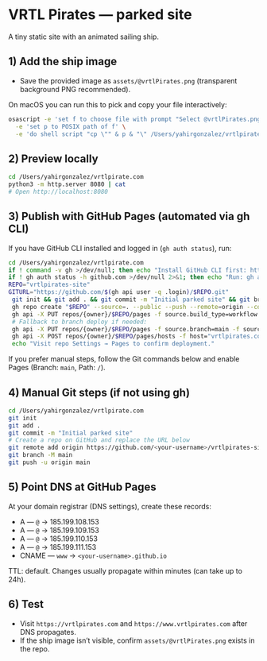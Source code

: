 # VRTL Pirates — parked site

A tiny static site with an animated sailing ship.

## 1) Add the ship image
- Save the provided image as `assets/@vrtlPirates.png` (transparent background PNG recommended).

On macOS you can run this to pick and copy your file interactively:

```bash
osascript -e 'set f to choose file with prompt "Select @vrtlPirates.png"' \
  -e 'set p to POSIX path of f' \
  -e 'do shell script "cp \"" & p & "\" /Users/yahirgonzalez/vrtlpirate.com/assets/@vrtlPirates.png"'
```

## 2) Preview locally
```bash
cd /Users/yahirgonzalez/vrtlpirate.com
python3 -m http.server 8080 | cat
# Open http://localhost:8080
```

## 3) Publish with GitHub Pages (automated via gh CLI)
If you have GitHub CLI installed and logged in (`gh auth status`), run:

```bash
cd /Users/yahirgonzalez/vrtlpirate.com
if ! command -v gh >/dev/null; then echo "Install GitHub CLI first: https://cli.github.com"; exit 1; fi
if ! gh auth status -h github.com >/dev/null 2>&1; then echo "Run: gh auth login"; exit 1; fi
REPO="vrtlpirates-site"
GITURL="https://github.com/$(gh api user -q .login)/$REPO.git"
 git init && git add . && git commit -m "Initial parked site" && git branch -M main
 gh repo create "$REPO" --source=. --public --push --remote=origin --confirm
 gh api -X PUT repos/{owner}/$REPO/pages -f source.build_type=workflow 2>/dev/null || true
 # Fallback to branch deploy if needed:
 gh api -X PUT repos/{owner}/$REPO/pages -f source.branch=main -f source.path="/" || true
 gh api -X POST repos/{owner}/$REPO/pages/hosts -f host="vrtlpirates.com" || true
 echo "Visit repo Settings → Pages to confirm deployment."
```

If you prefer manual steps, follow the Git commands below and enable Pages (Branch: `main`, Path: `/`).

## 4) Manual Git steps (if not using gh)
```bash
cd /Users/yahirgonzalez/vrtlpirate.com
git init
git add .
git commit -m "Initial parked site"
# Create a repo on GitHub and replace the URL below
git remote add origin https://github.com/<your-username>/vrtlpirates-site.git
git branch -M main
git push -u origin main
```

## 5) Point DNS at GitHub Pages
At your domain registrar (DNS settings), create these records:

- A — `@` → 185.199.108.153
- A — `@` → 185.199.109.153
- A — `@` → 185.199.110.153
- A — `@` → 185.199.111.153
- CNAME — `www` → `<your-username>.github.io`

TTL: default. Changes usually propagate within minutes (can take up to 24h).

## 6) Test
- Visit `https://vrtlpirates.com` and `https://www.vrtlpirates.com` after DNS propagates.
- If the ship image isn’t visible, confirm `assets/@vrtlPirates.png` exists in the repo. 